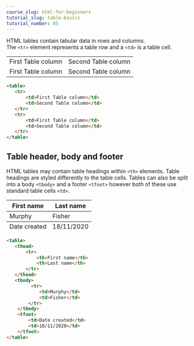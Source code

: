 ```yaml
---
course_slug: html-for-beginners
tutorial_slug: table-basics
tutorial_number: 05
---
```

HTML tables contain tabular data in rows and columns.  
The `<tr>` element represents a table row and a `<td>` is a table cell.
<table>
   <tr>
       <td>First Table column</td>
       <td>Second Table column</td>
   </tr>    
   <tr>
       <td>First Table column</td>
       <td>Second Table column</td>
   </tr>   
</table>

```html
<table>
   <tr>
       <td>First Table column</td>
       <td>Second Table column</td>
   </tr>    
   <tr>
       <td>First Table column</td>
       <td>Second Table column</td>
   </tr>   
</table>
```

## Table header, body and footer
HTML tables may contain table headings within `<th>` elements.  Table headings are styled differently to the table cells. 
Tables can also be split into a body `<tbody>` and a footer `<tfoot>` however both of these use standard table cells `<td>`. 

<table>
   <thead>
       <tr>
           <th>First name</th>
           <th>Last name</th>
       </tr>   
   </thead>
   <tbody>
         <tr>
            <td>Murphy</td>
            <td>Fisher</td>
        </tr>   
    </tbody>
    <tfoot>
        <td>Date created</td>
        <td>18/11/2020</td>
    </tfoot>
</table>

```html
<table>
   <thead>
       <tr>
           <th>First name</th>
           <th>Last name</th>
       </tr>   
   </thead>
   <tbody>
         <tr>
            <td>Murphy</td>
            <td>Fisher</td>
        </tr>   
    </tbody>
    <tfoot>
        <td>Date created</td>
        <td>18/11/2020</td>
    </tfoot>
</table>
```
